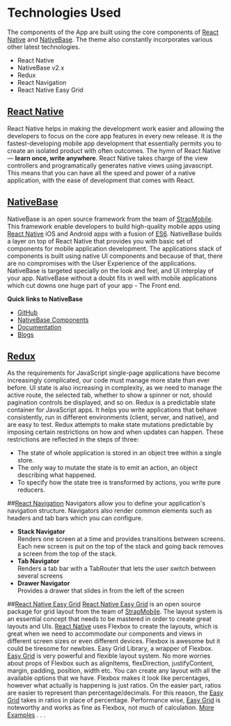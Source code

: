 # Technologies Used

The components of the App are built using the core components of [React Native](https://github.com/facebook/react-native) and [NativeBase](http://nativebase.io/).
The theme also constantly incorporates various other latest technologies.

* React Native
* NativeBase v2.x
* Redux
* React Navigation
* React Native Easy Grid

## [React Native](https://github.com/facebook/react-native)
React Native helps in making the development work easier and allowing the developers to focus on the core app features in every new release. It is the fastest-developing mobile app development that essentially permits you to create an isolated product with often outcomes.
The hymn of React Native — **learn once, write anywhere**.
React Native takes charge of the view controllers and programatically generates native views using javascript. This means that you can have all the speed and power of a native application, with the ease of development that comes with React.


## [NativeBase](http://nativebase.io/)
NativeBase is an open source framework from the team of [StrapMobile](https://strapmobile.com/).
This framework enable developers to build high-quality mobile apps using [React Native](https://github.com/facebook/react-native) iOS and Android apps with a fusion of [ES6](https://github.com/lukehoban/es6features). NativeBase builds a layer on top of React Native that provides you with basic set of components for mobile application development. The applications stack of components is built using native UI components and because of that, there are no compromises with the User Experience of the applications. NativeBase is targeted specially on the look and feel, and UI interplay of your app.
NativeBase without a doubt fits in well with mobile applications which cut downs one huge part of your app - The Front end.

**Quick links to NativeBase**
* [GitHub](https://github.com/GeekyAnts/NativeBase)
* [NativeBase Components](http://nativebase.io/docs/v2.0.0/components#)
* [Documentation](http://nativebase.io/docs/v2.0.0/)
* [Blogs](https://blog.nativebase.io/)

## [Redux](http://redux.js.org/)
As the requirements for JavaScript single-page applications have become increasingly complicated, our code must manage more state than ever before. UI state is also increasing in complexity, as we need to manage the active route, the selected tab, whether to show a spinner or not, should pagination controls be displayed, and so on.
Redux is a predictable state container for JavaScript apps. It helps you write applications that behave consistently, run in different environments (client, server, and native), and are easy to test.
Redux attempts to make state mutations predictable by imposing certain restrictions on how and when updates can happen. These restrictions are reflected in the steps of three:
  * The state of whole application is stored in an object tree within a single store.
  * The only way to mutate the state is to emit an action, an object describing what happened.
  * To specify how the state tree is transformed by actions, you write pure reducers.


##[React Navigation](https://reactnavigation.org/)
Navigators allow you to define your application's navigation structure. Navigators also render common elements such as headers and tab bars which you can configure.
  * **Stack Navigator**<br />
  	Renders one screen at a time and provides transitions between screens. Each new screen is put on the top of the stack and going back removes a screen from the top of the stack.
  * **Tab Navigator**<br />
  	Renders a tab bar with a TabRouter that lets the user switch between several screens
  * **Drawer Navigator**<br />
  	Provides a drawer that slides in from the left of the screen


##[React Native Easy Grid](https://github.com/GeekyAnts/react-native-easy-grid)
[React Native Easy Grid](https://github.com/GeekyAnts/react-native-easy-grid) is an open source package for grid layout from the team of [StrapMobile](https://strapmobile.com/). The layout system is an essential concept that needs to be mastered in order to create great layouts and UIs. [React Native](https://github.com/facebook/react-native) uses Flexbox to create the layouts, which is great when we need to accommodate our components and views in different screen sizes or even different devices. Flexbox is awesome but it could be tiresome for newbies.
Easy Grid Library, a wrapper of Flexbox.
[Easy Grid](https://github.com/GeekyAnts/react-native-easy-grid) is very powerful and flexible layout system. No more worries about props of Flexbox such as alignItems, flexDirection, justifyContent, margin, padding, position, width etc. You can create any layout with all the available options that we have. Flexbox makes it look like percentages, however what actually is happening is just ratios. On the easier part, ratios are easier to represent than percentage/decimals. For this reason, the [Easy Grid](https://github.com/GeekyAnts/react-native-easy-grid) takes in ratios in place of percentage.
Performance wise, [Easy Grid](https://github.com/GeekyAnts/react-native-easy-grid) is noteworthy and works as fine as Flexbox, not much of calculation.
[More Examples](http://nativebase.io/docs/v2.0.0/components#layout) . . .

